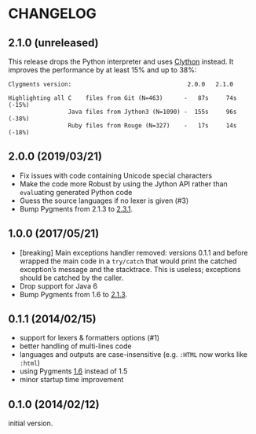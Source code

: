 # CHANGELOG

## 2.1.0 (unreleased)

This release drops the Python interpreter and uses [Clython][] instead. It
improves the performance by at least 15% and up to 38%:

```
Clygments version:                                 2.0.0   2.1.0

Highlighting all C    files from Git (N=463)      -   87s     74s (-15%)
                 Java files from Jython3 (N=1090) -  155s     96s (-38%)
                 Ruby files from Rouge (N=327)    -   17s     14s (-18%)
```

[Clython]: https://github.com/bfontaine/clython

## 2.0.0 (2019/03/21)

* Fix issues with code containing Unicode special characters
* Make the code more Robust by using the Jython API rather than `eval`uating
  generated Python code
* Guess the source languages if no lexer is given (#3)
* Bump Pygments from 2.1.3 to [2.3.1][pygments-changelog].

## 1.0.0 (2017/05/21)

* [breaking] Main exceptions handler removed: versions 0.1.1 and before wrapped
  the main code in a `try/catch` that would print the catched exception’s
  message and the stacktrace. This is useless; exceptions should be catched by
  the caller.
* Drop support for Java 6
* Bump Pygments from 1.6 to [2.1.3][pygments-changelog].

[pygments-changelog]: http://pygments.org/docs/changelog/

## 0.1.1 (2014/02/15)

* support for lexers & formatters options (#1)
* better handling of multi-lines code
* languages and outputs are case-insensitive (e.g. `:HTML` now works like
  `:html`)
* using Pygments [1.6][] instead of 1.5
* minor startup time improvement

[1.6]: https://bitbucket.org/birkenfeld/pygments-main/src/3e451a3806d9215bae592d9c28321076e5e046ef/CHANGES?at=default#cl-102

## 0.1.0 (2014/02/12)

initial version.
